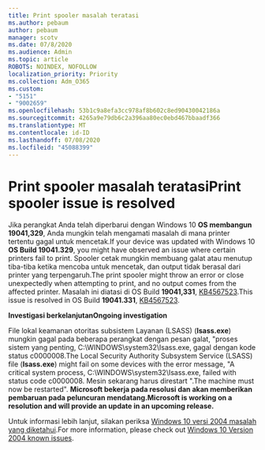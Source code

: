 ```yaml
---
title: Print spooler masalah teratasi
ms.author: pebaum
author: pebaum
manager: scotv
ms.date: 07/8/2020
ms.audience: Admin
ms.topic: article
ROBOTS: NOINDEX, NOFOLLOW
localization_priority: Priority
ms.collection: Adm_O365
ms.custom:
- "5151"
- "9002659"
ms.openlocfilehash: 53b1c9a8efa3cc978af8b602c8ed90430042186a
ms.sourcegitcommit: 4265a9e79db6c2a396aa80ec0ebd467bbaadf366
ms.translationtype: MT
ms.contentlocale: id-ID
ms.lasthandoff: 07/08/2020
ms.locfileid: "45088399"
---
```

# <a name="print-spooler-issue-is-resolved"></a><span data-ttu-id="ba9f7-102">Print spooler masalah teratasi</span><span class="sxs-lookup"><span data-stu-id="ba9f7-102">Print spooler issue is resolved</span></span>

<span data-ttu-id="ba9f7-103">Jika perangkat Anda telah diperbarui dengan Windows 10 **OS membangun 19041,329**, Anda mungkin telah mengamati masalah di mana printer tertentu gagal untuk mencetak.</span><span class="sxs-lookup"><span data-stu-id="ba9f7-103">If your device was updated with Windows 10  **OS Build 19041.329**, you might have observed an issue where certain printers fail to print.</span></span> <span data-ttu-id="ba9f7-104">Spooler cetak mungkin membuang galat atau menutup tiba-tiba ketika mencoba untuk mencetak, dan output tidak berasal dari printer yang terpengaruh.</span><span class="sxs-lookup"><span data-stu-id="ba9f7-104">The print spooler might throw an error or close unexpectedly when attempting to print, and no output comes from the affected printer.</span></span> <span data-ttu-id="ba9f7-105">Masalah ini diatasi di OS Build **19041,331**, [KB4567523](https://support.microsoft.com/help/4567523/windows-10-update-kb4567523).</span><span class="sxs-lookup"><span data-stu-id="ba9f7-105">This issue is resolved in OS Build  **19041.331**, [KB4567523](https://support.microsoft.com/help/4567523/windows-10-update-kb4567523).</span></span>  

<span data-ttu-id="ba9f7-106">**Investigasi berkelanjutan**</span><span class="sxs-lookup"><span data-stu-id="ba9f7-106">**Ongoing investigation**</span></span>

<span data-ttu-id="ba9f7-107">File lokal keamanan otoritas subsistem Layanan (LSASS) (**Isass.exe**) mungkin gagal pada beberapa perangkat dengan pesan galat, "proses sistem yang penting, C:\WINDOWS\system32\Isass.exe, gagal dengan kode status c0000008.</span><span class="sxs-lookup"><span data-stu-id="ba9f7-107">The Local Security Authority Subsystem Service (LSASS) file (**Isass.exe**) might fail on some devices with the error message, "A critical system process, C:\WINDOWS\system32\Isass.exe, failed with status code c0000008.</span></span> <span data-ttu-id="ba9f7-108">Mesin sekarang harus direstart ".</span><span class="sxs-lookup"><span data-stu-id="ba9f7-108">The machine must now be restarted".</span></span>  <span data-ttu-id="ba9f7-109">**Microsoft bekerja pada resolusi dan akan memberikan pembaruan pada peluncuran mendatang.**</span><span class="sxs-lookup"><span data-stu-id="ba9f7-109">**Microsoft is working on a resolution and will provide an update in an upcoming release.**</span></span>

<span data-ttu-id="ba9f7-110">Untuk informasi lebih lanjut, silakan periksa [Windows 10 versi 2004 masalah yang diketahui](https://docs.microsoft.com/windows/release-information/status-windows-10-2004#442msgdesc).</span><span class="sxs-lookup"><span data-stu-id="ba9f7-110">For more information, please check out  [Windows 10 Version 2004 known issues](https://docs.microsoft.com/windows/release-information/status-windows-10-2004#442msgdesc).</span></span>